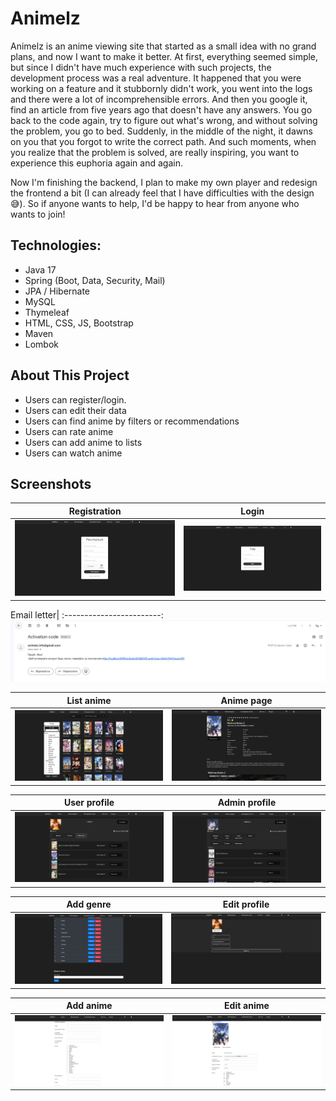# Animelz 


Animelz is an anime viewing site that started as a small idea with no grand plans, and now I want to make it better. At first, everything seemed simple, but since I didn't have much experience with such projects, the development process was a real adventure. It happened that you were working on a feature and it stubbornly didn't work, you went into the logs and there were a lot of incomprehensible errors. And then you google it, find an article from five years ago that doesn't have any answers. You go back to the code again, try to figure out what's wrong, and without solving the problem, you go to bed. Suddenly, in the middle of the night, it dawns on you that you forgot to write the correct path. And such moments, when you realize that the problem is solved, are really inspiring, you want to experience this euphoria again and again.

Now I'm finishing the backend, I plan to make my own player and redesign the frontend a bit (I can already feel that I have difficulties with the design 😅). So if anyone wants to help, I'd be happy to hear from anyone who wants to join!


## Technologies:

* Java 17
* Spring (Boot, Data, Security, Mail)
* JPA / Hibernate
* MySQL
* Thymeleaf
* HTML, CSS, JS, Bootstrap
* Maven
* Lombok

## About This Project
* Users can register/login.
* Users can edit their data
* Users can find anime by filters or recommendations
* Users can rate anime
* Users can add anime to lists
* Users can watch anime

## Screenshots

Registration     |  Login
:------------------------:|:-------------------------:
![Registration ](/src/main/resources/screenshots/registration.png)  |  ![Login](/src/main/resources/screenshots/login.png)

Email letter| 
:------------------------:
![Email](src/main/resources/screenshots/Email.png)

List anime      |  Anime page
:------------------------:|:-------------------------:
![List anime ](/src/main/resources/screenshots/anime_list.png)  |  ![Anime page](/src/main/resources/screenshots/anime.png)

User profile  |  Admin profile
:------------------------:|:-------------------------:
![User profile ](/src/main/resources/screenshots/user_profile.png)  |  ![Admin profile](/src/main/resources/screenshots/admin_profile.png)

Add genre |  Edit profile
:------------------------:|:-------------------------:
![Admin_add_genre](src/main/resources/screenshots/anime_genre.png)  |  ![Edit profile](src/main/resources/screenshots/edit_profile.png)

Add anime  |  Edit anime
:------------------------:|:-------------------------:
![Admin_add_anime](src/main/resources/screenshots/admin_add_anime.png)  |  ![Admin_edit_anime](src/main/resources/screenshots/admin_edit_anime.png)